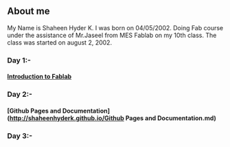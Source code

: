 ## About me
My Name is Shaheen  Hyder K. I was born on 04/05/2002. Doing Fab course under the assistance of Mr.Jaseel from MES Fablab on my 10th class. The class was started on august 2, 2002.

### Day 1:-
#### [Introduction to Fablab](http://shaheenhyderk.github.io/intro.md)

### Day 2:-
#### [Github Pages and Documentation](http://shaheenhyderk.github.io/Github Pages and Documentation.md)

### Day 3:-





